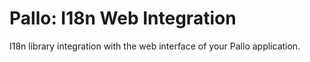 # Pallo: I18n Web Integration

I18n library integration with the web interface of your Pallo application.